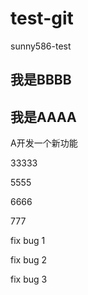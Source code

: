 # test-git
sunny586-test
## 我是BBBB
## 我是AAAA

A开发一个新功能

33333

5555

6666

777

fix bug 1

fix bug 2

fix bug 3
